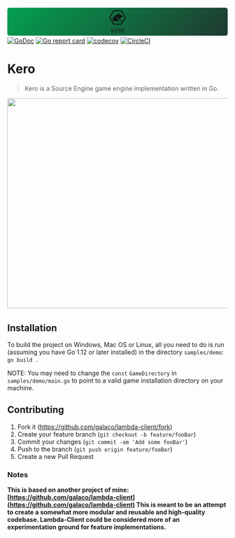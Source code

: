 ![Kero](https://github.com/galaco/kero/blob/master/docs/images/banner.jpg)
[![GoDoc](https://godoc.org/github.com/Galaco/kero?status.svg)](https://godoc.org/github.com/Galaco/kero)
[![Go report card](https://goreportcard.com/badge/github.com/galaco/kero)](https://goreportcard.com/report/github.com/galaco/kero)
[![codecov](https://codecov.io/gh/Galaco/kero/branch/master/graph/badge.svg)](https://codecov.io/gh/Galaco/kero)
[![CircleCI](https://circleci.com/gh/Galaco/kero.svg?style=svg)](https://circleci.com/gh/Galaco/kero)

# Kero

> Kero is a Source Engine game engine implementation written in Go.

<p align="center">
  <img width="640" height="480" src="https://cdn.galaco.me/github/kero/readme/de_dust2.gif">
</p>

## Installation
To build the project on Windows, Mac OS or Linux, all you need to do is run (assuming you have Go 1.12 or later installed)
in the directory `samples/demo`:
`go build .`

NOTE: You may need to change the `const` `GameDirectory` in `samples/demo/main.go` to point to a valid game installation
directory on your machine.


## Contributing
1. Fork it (<https://github.com/galaco/lambda-client/fork>)
2. Create your feature branch (`git checkout -b feature/fooBar`)
3. Commit your changes (`git commit -am 'Add some fooBar'`)
4. Push to the branch (`git push origin feature/fooBar`)
5. Create a new Pull Request


### Notes
**This is based on another project of mine: [https://github.com/galaco/lambda-client](https://github.com/galaco/lambda-client)
This is meant to be an attempt to create a somewhat more modular and reusable and high-quality codebase. Lambda-Client could
be considered more of an experimentation ground for feature implementations.**
